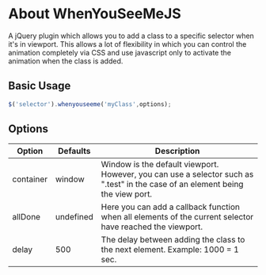 # About WhenYouSeeMeJS

A jQuery plugin which allows you to add a class to a specific selector when it's in viewport. This allows a lot of flexibility in which you can control the animation completely via CSS and use javascript only to activate the animation when the class is added.

## Basic Usage

```javascript
$('selector').whenyouseeme('myClass',options);
```

## Options

| Option    | Defaults  | Description |
| --------- | --------- | ----------- |
| container | window    | Window is the default viewport. However, you can use a selector such as ".test" in the case of an element being the view port. |
| allDone   | undefined | Here you can add a callback function when all elements of the current selector have reached the viewport. |
| delay     | 500       | The delay between adding the class to the next element. Example: 1000 = 1 sec. |